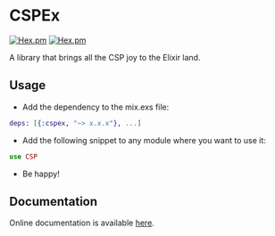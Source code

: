 # CSPEx

[![Hex.pm](https://img.shields.io/hexpm/v/cspex.svg?style=flat-square)](https://hex.pm/packages/cspex)
[![Hex.pm](https://img.shields.io/hexpm/dt/cspex.svg?style=flat-square)](https://hex.pm/packages/cspex)


A library that brings all the CSP joy to the Elixir land.

## Usage

* Add the dependency to the mix.exs file:

```elixir
deps: [{:cspex, "~> x.x.x"}, ...]
```

* Add the following snippet to any module where you want to use it:

```elixir
use CSP
```

* Be happy!

## Documentation

Online documentation is available [here](http://hexdocs.pm/cspex).
